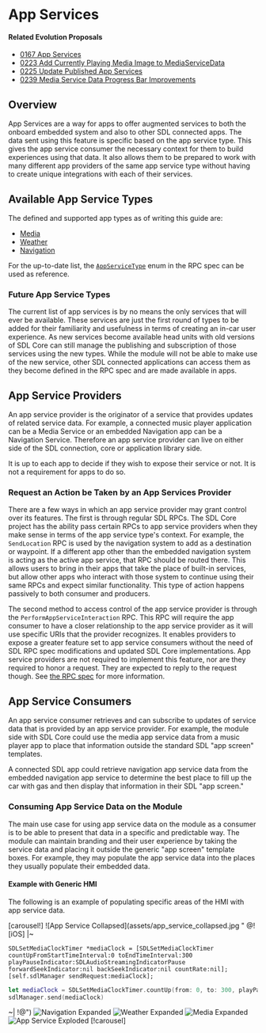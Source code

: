 # App Services

#### Related Evolution Proposals

- [0167 App Services](https://github.com/smartdevicelink/sdl_evolution/blob/master/proposals/0167-app-services.md)
- [0223 Add Currently Playing Media Image to MediaServiceData](https://github.com/smartdevicelink/sdl_evolution/blob/master/proposals/0223-media-service-image.md)
- [0225 Update Published App Services ](https://github.com/smartdevicelink/sdl_evolution/blob/master/proposals/0225-update-published-app-services.md)
- [0239 Media Service Data Progress Bar Improvements](https://github.com/smartdevicelink/sdl_evolution/blob/master/proposals/0239-media-service-data-progress-bar-improvements.md)

## Overview

App Services are a way for apps to offer augmented services to both the onboard embedded system and also to other SDL connected apps. The data sent using this feature is specific based on the app service type. This gives the app service consumer the necessary context for them to build experiences using that data. It also allows them to be prepared to work with many different app providers of the same app service type without having to create unique integrations with each of their services. 

## Available App Service Types

The defined and supported app types as of writing this guide are:

- [Media](https://github.com/smartdevicelink/rpc_spec#mediaservicedata)
- [Weather](https://github.com/smartdevicelink/rpc_spec#weatherdata)
- [Navigation](https://github.com/smartdevicelink/rpc_spec#navigationservicedata)

For the up-to-date list, the [`AppServiceType`](https://github.com/smartdevicelink/rpc_spec#appservicetype) enum in the RPC spec can be used as reference.

### Future App Service Types

The current list of app services is by no means the only services that will ever be available. These services are just the first round of types to be added for their familiarity and usefulness in terms of creating an in-car user experience. As new services become available head units with old versions of SDL Core can still manage the publishing and subscription of those services using the new types. While the module will not be able to make use of the new service, other SDL connected applications can access them as they become defined in the RPC spec and are made available in apps.


## App Service Providers

An app service provider is the originator of a service that provides updates of related service data. For example, a connected music player application can be a Media Service or an embedded Navigation app can be a Navigation Service. Therefore an app service provider can live on either side of the SDL connection, core or application library side.

It is up to each app to decide if they wish to expose their service or not. It is not a requirement for apps to do so. 

### Request an Action be Taken by an App Services Provider

There are a few ways in which an app service provider may grant control over its features. The first is through regular SDL RPCs. The SDL Core project has the ability pass certain RPCs to app service providers when they make sense in terms of the app service type's context. For example, the `SendLocation` RPC is used by the navigation system to add as a destination or waypoint. If a different app other than the embedded navigation system is acting as the active app service, that RPC should be routed there. This allows users to bring in their apps that take the place of built-in services, but allow other apps who interact with those system to continue using their same RPCs and expect similar functionality. This type of action happens passively to both consumer and producers.


The second method to access control of the app service provider is through the `PerformAppServiceInteraction` RPC. This RPC will require the app consumer to have a closer relationship to the app service provider as it will use specific URIs that the provider recognizes. It enables providers to expose a greater feature set to app service consumers without the need of SDL RPC spec modifications and updated SDL Core implementations. App service providers are not required to implement this feature, nor are they required to honor a request. They are expected to reply to the request though. See [the RPC spec](https://github.com/smartdevicelink/rpc_spec#performappserviceinteraction) for more information.

## App Service Consumers

An app service consumer retrieves and can subscribe to updates of service data that is provided by an app service provider. For example, the module side with SDL Core could use the media app service data from a music player app to place that information outside the standard SDL "app screen" templates.

A connected SDL app could retrieve navigation app service data from the embedded navigation app service to determine the best place to fill up the car with gas and then display that information in their SDL "app screen."

### Consuming App Service Data on the Module

The main use case for using app service data on the module as a consumer is to be able to present that data in a specific and predictable way. The module can maintain branding and their user experience by taking the service data and placing it outside the generic "app screen" template boxes. For example, they may populate the app service data into the places they usually populate their embedded data.

#### Example with Generic HMI

The following is an example of populating specific areas of the HMI with app service data.

[carousel!]
![App Service Collapsed](assets/app_service_collapsed.jpg "
@![iOS]
|~
```objc
SDLSetMediaClockTimer *mediaClock = [SDLSetMediaClockTimer countUpFromStartTimeInterval:0 toEndTimeInterval:300 playPauseIndicator:SDLAudioStreamingIndicatorPause forwardSeekIndicator:nil backSeekIndicator:nil countRate:nil];
[self.sdlManager sendRequest:mediaClock];
```
```swift
let mediaClock = SDLSetMediaClockTimer.countUp(from: 0, to: 300, playPauseIndicator: .pause, forwardSeekIndicator: nil, backSeekIndicator: nil, countRate: nil)
sdlManager.send(mediaClock)
```
~|
!@")
![Navigation Expanded](assets/app_service_nav_expanded.jpg "Navigation Expanded - The expanded view for the navigation tile would include more specific data on the next navigation instruction including street name, the instruction type that must be take (both from the head of the `instructions` array), and the distance until that instruction must take place (`nextInstructionDistance`).")
![Weather Expanded](assets/app_service_weather_expanded.jpg "Weather Expanded - The expanded weather view provides more information on the current conditions including the `temperatureHigh`/`temperatureLow` for the day, the chance of precipitation (`precipProbability`), and the current `windSpeed`.")
![Media Expanded](assets/app_service_media_expanded.jpg "Media Expanded - The expanded media view shows additional information using `mediaTitle` and `mediaArtist` while also providing basic playback controls that will send `OnButtonPress` RPCs to the app service provider.")
![App Service Exploded](assets/app_service_exploded.jpg "Exploded View - The exploded view demonstrates how more information could be used from the app service providers to populate large UI elements.")
[!carousel]
